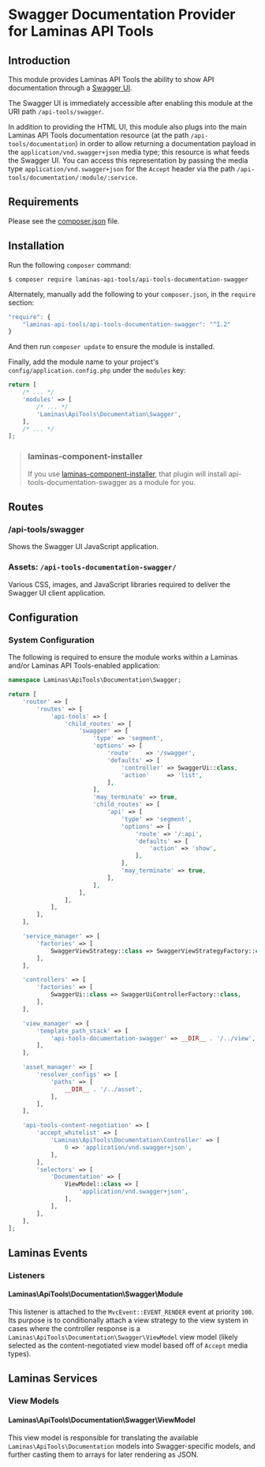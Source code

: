 # Swagger Documentation Provider for Laminas API Tools

## Introduction

This module provides Laminas API Tools the ability to show API documentation through a
[Swagger UI](http://swagger.io/).

The Swagger UI is immediately accessible after enabling this module at the URI path `/api-tools/swagger`.

In addition to providing the HTML UI, this module also plugs into the main Laminas API Tools documentation
resource (at the path `/api-tools/documentation`) in order to allow returning a documentation
payload in the `application/vnd.swagger+json` media type; this resource is what feeds the Swagger
UI. You can access this representation by passing the media type `application/vnd.swagger+json` for
the `Accept` header via the path `/api-tools/documentation/:module/:service`.

## Requirements
  
Please see the [composer.json](https://github.com/laminas-api-tools/api-tools-documentation-swagger/tree/master/composer.json) file.

## Installation

Run the following `composer` command:

```console
$ composer require laminas-api-tools/api-tools-documentation-swagger
```

Alternately, manually add the following to your `composer.json`, in the `require` section:

```javascript
"require": {
    "laminas-api-tools/api-tools-documentation-swagger": "^1.2"
}
```

And then run `composer update` to ensure the module is installed.

Finally, add the module name to your project's `config/application.config.php` under the `modules`
key:

```php
return [
    /* ... */
    'modules' => [
        /* ... */
        'Laminas\ApiTools\Documentation\Swagger',
    ],
    /* ... */
];
```

> ### laminas-component-installer
>
> If you use [laminas-component-installer](https://github.com/laminas/laminas-component-installer),
> that plugin will install api-tools-documentation-swagger as a module for you.

## Routes

### /api-tools/swagger

Shows the Swagger UI JavaScript application.

### Assets: `/api-tools-documentation-swagger/`

Various CSS, images, and JavaScript libraries required to deliver the Swagger UI client
application.

## Configuration

### System Configuration

The following is required to ensure the module works within a Laminas and/or Laminas API Tools-enabled
application:

```php
namespace Laminas\ApiTools\Documentation\Swagger;

return [
    'router' => [
        'routes' => [
            'api-tools' => [
                'child_routes' => [
                    'swagger' => [
                        'type' => 'segment',
                        'options' => [
                            'route'    => '/swagger',
                            'defaults' => [
                                'controller' => SwaggerUi::class,
                                'action'     => 'list',
                            ],
                        ],
                        'may_terminate' => true,
                        'child_routes' => [
                            'api' => [
                                'type' => 'segment',
                                'options' => [
                                    'route' => '/:api',
                                    'defaults' => [
                                        'action' => 'show',
                                    ],
                                ],
                                'may_terminate' => true,
                            ],
                        ],
                    ],
                ],
            ],
        ],
    ],

    'service_manager' => [
        'factories' => [
            SwaggerViewStrategy::class => SwaggerViewStrategyFactory::class,
        ],
    ],

    'controllers' => [
        'factories' => [
            SwaggerUi::class => SwaggerUiControllerFactory::class,
        ],
    ],

    'view_manager' => [
        'template_path_stack' => [
            'api-tools-documentation-swagger' => __DIR__ . '/../view',
        ],
    ],

    'asset_manager' => [
        'resolver_configs' => [
            'paths' => [
                __DIR__ . '/../asset',
            ],
        ],
    ],

    'api-tools-content-negotiation' => [
        'accept_whitelist' => [
            'Laminas\ApiTools\Documentation\Controller' => [
                0 => 'application/vnd.swagger+json',
            ],
        ],
        'selectors' => [
            'Documentation' => [
                ViewModel::class => [
                    'application/vnd.swagger+json',
                ],
            ],
        ],
    ],
];
```

## Laminas Events

### Listeners

#### Laminas\ApiTools\Documentation\Swagger\Module

This listener is attached to the `MvcEvent::EVENT_RENDER` event at priority `100`.  Its purpose is
to conditionally attach a view strategy to the view system in cases where the controller response is
a `Laminas\ApiTools\Documentation\Swagger\ViewModel` view model (likely selected as the
content-negotiated view model based off of `Accept` media types).

## Laminas Services

### View Models

#### Laminas\ApiTools\Documentation\Swagger\ViewModel

This view model is responsible for translating the available `Laminas\ApiTools\Documentation` models
into Swagger-specific models, and further casting them to arrays for later rendering as JSON.
